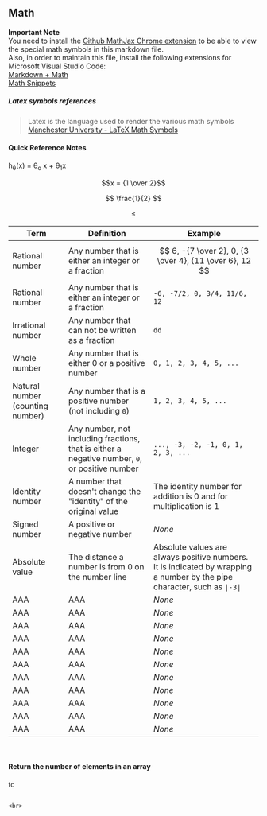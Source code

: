 ## Math

**Important Note** <br />
You need to install the [Github MathJax Chrome extension](https://chrome.google.com/webstore/detail/mathjax-plugin-for-github/ioemnmodlmafdkllaclgeombjnmnbima/related) to be able to view the special math symbols in this markdown file. <br />
Also, in order to maintain this file, install the following extensions for Microsoft Visual Studio Code: <br />
[Markdown + Math](https://marketplace.visualstudio.com/items?itemName=goessner.mdmath) <br />
[Math Snippets](https://marketplace.visualstudio.com/items?itemName=thomanq.math-snippets)

##### Latex symbols references
> Latex is the language used to render the various math symbols
[Manchester University - LaTeX Math Symbols](http://web.ift.uib.no/Teori/KURS/WRK/TeX/symALL.html)


#### Quick Reference Notes

h<sub>&theta;</sub>(x) = &theta;<sub>o</sub> x + &theta;<sub>1</sub>x

$$x = {1 \over 2}$$

$$ \frac{1}{2} $$

$$ \le $$






| Term | Definition | Example |
|---------------|----------------------------------------|----------------------------------------------------------|
| Rational number | Any number that is either an integer or a fraction  | $$ 6, -{7 \over 2}, 0, {3 \over 4}, {11 \over 6}, 12 $$ |
| Rational number | Any number that is either an integer or a fraction  | `-6, -7/2, 0, 3/4, 11/6, 12` |
| Irrational number | Any number that can not be written as a fraction  | `dd` |
| Whole number | Any number that is either 0 or a positive number  | `0, 1, 2, 3, 4, 5, ...` |
| Natural number (counting number) | Any number that is a positive number (not including `0`)  | `1, 2, 3, 4, 5, ...` |
| Integer | Any number, not including fractions, that is either a negative number, `0`, or positive number  | `..., -3, -2, -1, 0, 1, 2, 3, ...` |
| Identity number | A number that doesn't change the "identity" of the original value | The identity number for addition is 0 and for multiplication is 1 |
| Signed number | A positive or negative number | *None* |
| Absolute value | The distance a number is from 0 on the number line | Absolute values are always positive numbers. It is indicated by wrapping a number by the pipe character, such as `\|-3\|` |
| AAA | AAA | *None* |
| AAA | AAA | *None* |
| AAA | AAA | *None* |
| AAA | AAA | *None* |
| AAA | AAA | *None* |
| AAA | AAA | *None* |
| AAA | AAA | *None* |
| AAA | AAA | *None* |
| AAA | AAA | *None* |
| AAA | AAA | *None* |
| AAA | AAA | *None* |

<br>

#### Return the number of elements in an array
tc
```

<br>

